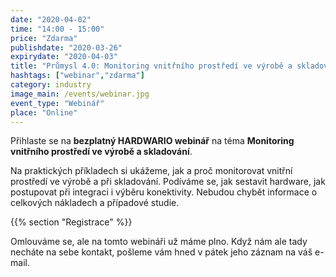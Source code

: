 ```yaml
---
date: "2020-04-02"
time: "14:00 - 15:00"
price: "Zdarma"
publishdate: "2020-03-26"
expirydate: "2020-04-03"
title: "Průmysl 4.0: Monitoring vnitřního prostředí ve výrobě a skladování - postupy, případové studie, náklady"
hashtags: ["webinar","zdarma"]
category: industry
image_main: /events/webinar.jpg
event_type: "Webinář"
place: "Online"
---
```


Přihlaste se na **bezplatný HARDWARIO webinář** na téma **Monitoring vnitřního prostředí ve výrobě a skladování**.

Na praktických příkladech si ukážeme, jak a proč monitorovat vnitřní prostředí ve výrobě a při skladování. Podíváme se, jak sestavit hardware, jak postupovat při integraci i výběru konektivity. Nebudou chybět informace o celkových nákladech a případové studie.

{{% section "Registrace" %}}

Omlouváme se, ale na tomto webináři už máme plno. Když nám ale tady necháte na sebe kontakt, pošleme vám hned v pátek jeho záznam na váš e-mail.

<script charset="utf-8" type="text/javascript" src="//js.hsforms.net/forms/shell.js"></script>
<script>
  hbspt.forms.create({
	portalId: "5453210",
	formId: "fd1b0056-e953-472b-8b6b-bf5af44ee20e"
});
</script>
